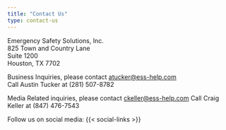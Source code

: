 ```yaml
---
title: "Contact Us"
type: contact-us
---
```


Emergency Safety Solutions, Inc.  
825 Town and Country Lane  
Suite 1200  
Houston, TX 7702

Business Inquiries, please contact atucker@ess-help.com  
Call Austin Tucker at (281) 507-8782

Media Related inquiries, please contact ckeller@ess-help.com
Call Craig Keller at (847) 476-7543

Follow us on social media: {{< social-links >}}
